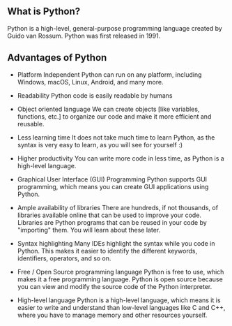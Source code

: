 ## What is Python?

Python is a high-level, general-purpose programming language created by Guido van Rossum.
Python was first released in 1991.

## Advantages of Python
- Platform Independent
Python can run on any platform, including Windows, macOS, Linux, Android, and many more.

- Readability
Python code is easily readable by humans

- Object oriented language
We can create objects [like variables, functions, etc.] to organize our code and make it more efficient and reusable.

- Less learning time
It does not take much time to learn Python, as the syntax is very easy to learn, as you will see for yourself :)

- Higher productivity
You can write more code in less time, as Python is a high-level language.

- Graphical User Interface (GUI) Programming
Python supports GUI programming, which means you can create GUI applications using Python.

- Ample availability of libraries
There are hundreds, if not thousands, of libraries available online that can be used to improve your code.
Libraries are Python programs that can be reused in your code by "importing" them. You will learn about these later.

- Syntax highlighting
Many IDEs highlight the syntax while you code in Python. This makes it easier to identify the different keywords, identifiers, operators, and so on.

- Free / Open Source programming language
Python is free to use, which makes it a free programming language.
Python is open source because you can view and modify the source code of the Python interpreter.

- High-level language
Python is a high-level language, which means it is easier to write and understand than low-level languages like C and C++, where you have to manage memory and other resources yourself.